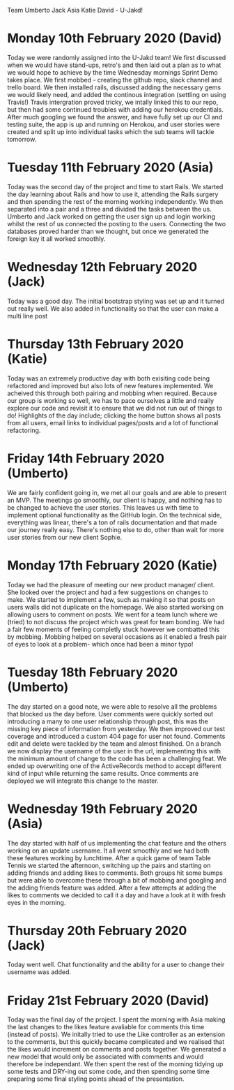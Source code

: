 Team Umberto Jack Asia Katie David - U-Jakd!


# Monday 10th February 2020 (David)

Today we were randomly assigned into the U-Jakd team! We first discussed when we would have stand-ups, retro's and then laid out a plan as to what we would hope to achieve by the time Wednesday mornings Sprint Demo takes place. We first mobbed - creating the github repo, slack channel and trello board. We then installed rails, discussed adding the necessary gems we would likely need, and added the continous integration (settling on using Travis!) Travis intergration proved tricky, we intally linked this to our repo, but then had some continued troubles with adding our herokou credentials. After much googling we found the answer, and have fully set up our CI and testing suite, the app is up and running on Herokou, and user stories were created and split up into individual tasks which the sub teams will tackle tomorrow.


# Tuesday 11th February 2020 (Asia)

Today was the second day of the project and time to start Rails. We started the day learning about Rails and how to use it, attending the Rails surgery and then spending the rest of the morning working independently. We then separated into a pair and a three and divided the tasks between the us. Umberto and Jack worked on getting the user sign up and login working whilst the rest of us connected the posting to the users. Connecting the two databases proved harder than we thought, but once we generated the foreign key it all worked smoothly. 


# Wednesday 12th February 2020 (Jack)
Today was a good day. The initial bootstrap styling was set up and it turned out really well. We also added in functionality so that the user can make a multi line post

# Thursday 13th February 2020 (Katie)

Today was an extremely productive day with both exisiting code being refactored and improved but also lots of new features implemented. We acheived this through both pairing and mobbing when required. Because our group is working so well, we has to pace ourselves a little and really explore our code and revisit it to ensure that we did not run out of things to do! Highlights of the day include; clicking the home button shows all posts from all users, email links to individual pages/posts and a lot of functional refactoring.

# Friday 14th February 2020 (Umberto)

We are fairly confident going in, we met all our goals and are able to present an MVP.
The meetings go smoothly, our client is happy, and nothing has to be changed to achieve the user stories.
This leaves us with time to implement optional functionality as the GitHub login.
On the technical side, everything was linear, there's a ton of rails documentation and that made our journey really easy.
There's nothing else to do, other than wait for more user stories from our new client Sophie.



# Monday 17th February 2020 (Katie)

Today we had the pleasure of meeting our new product manager/ client. She looked over the project and had a few suggestions on changes to make. We started to implement a few, such as making it so that posts on users walls did not duplicate on the homepage. We also started working on allowing users to comment on posts. We went for a team lunch where we (tried) to not discuss the project which was great for team bonding. We had a fair few moments of feeling completly stuck however we combatted this by mobbing. Mobbing helped on several occasions as it enabled a fresh pair of eyes to look at a problem- which once had been a minor typo!

# Tuesday 18th February 2020 (Umberto)

The day started on a good note, we were able to resolve all the problems that blocked us the day before.
User comments were quickly sorted out introducing a many to one user relationship through post, this was the missing key piece of information from yesterday.
We then improved our test coverage and introduced a custom 404 page for user not found.
Comments edit and delete were tackled by the team and almost finished.
On a branch we now display the username of the user in the url, implementing this with the minimum amount of change to the code has been a challenging feat.
We ended up overwriting one of the ActiveRecords method to accept different kind of input while returning the same results.
Once comments are deployed we will integrate this change to the master.

# Wednesday 19th February 2020 (Asia)

The day started with half of us implementing the chat feature and the others working on an update username. It all went smoothly and we had both these features working by lunchtime. After a quick game of team Table Tennis we started the afternoon, switching up the pairs and starting on adding friends and adding likes to comments. Both groups hit some bumps but were able to overcome these through a bit of mobbing and googling and the adding friends feature was added. After a few attempts at adding the likes to comments we decided to call it a day and have a look at it with fresh eyes in the morning.

# Thursday 20th February 2020 (Jack)
Today went well. Chat functionality and the ability for a user to change their username was added.

# Friday 21st February 2020 (David)

Today was the final day of the project. I spent the morning with Asia making the last changes to the likes feature avaliable for comments this time (instead of posts). We initally tried to use the Like controller as an extension to the comments, but this quickly became complicated and we realised that the likes would increment on comments and posts together. We generated a new model that would only be associated with comments and would therefore be independant. We then spent the rest of the morning tidying up some tests and DRY-ing out some code, and then spending some time preparing some final styling points ahead of the presentation.
